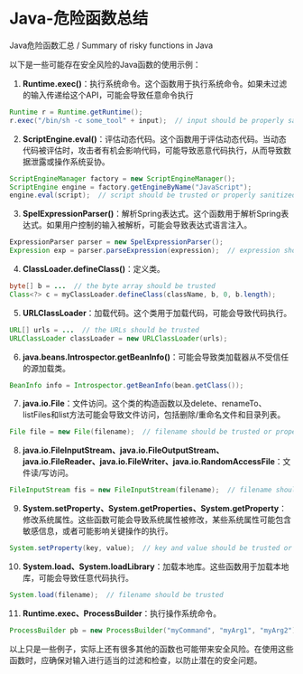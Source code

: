 # Java-危险函数总结
Java危险函数汇总 / Summary of risky functions in Java


以下是一些可能存在安全风险的Java函数的使用示例：

1. **Runtime.exec()**：执行系统命令。这个函数用于执行系统命令。如果未过滤的输入传递给这个API，可能会导致任意命令执行
```java
Runtime r = Runtime.getRuntime();
r.exec("/bin/sh -c some_tool" + input);  // input should be properly sanitized
```
2. **ScriptEngine.eval()**：评估动态代码。这个函数用于评估动态代码。当动态代码被评估时，攻击者有机会影响代码，可能导致恶意代码执行，从而导致数据泄露或操作系统妥协。
```java
ScriptEngineManager factory = new ScriptEngineManager();
ScriptEngine engine = factory.getEngineByName("JavaScript");
engine.eval(script);  // script should be trusted or properly sanitized
```
3. **SpelExpressionParser()**：解析Spring表达式。这个函数用于解析Spring表达式。如果用户控制的输入被解析，可能会导致表达式语言注入。
```java
ExpressionParser parser = new SpelExpressionParser();
Expression exp = parser.parseExpression(expression);  // expression should be trusted or properly sanitized
```
4. **ClassLoader.defineClass()**：定义类。
```java
byte[] b = ...  // the byte array should be trusted
Class<?> c = myClassLoader.defineClass(className, b, 0, b.length);
```
5. **URLClassLoader**：加载代码。这个类用于加载代码，可能会导致代码执行。
```java
URL[] urls = ...  // the URLs should be trusted
URLClassLoader classLoader = new URLClassLoader(urls);
```
6. **java.beans.Introspector.getBeanInfo()**：可能会导致类加载器从不受信任的源加载类。
```java
BeanInfo info = Introspector.getBeanInfo(bean.getClass());
```
7. **java.io.File**：文件访问。这个类的构造函数以及delete、renameTo、listFiles和list方法可能会导致文件访问，包括删除/重命名文件和目录列表。
```java
File file = new File(filename);  // filename should be trusted or properly sanitized
```
8. **java.io.FileInputStream、java.io.FileOutputStream、java.io.FileReader、java.io.FileWriter、java.io.RandomAccessFile**：文件读/写访问。
```java
FileInputStream fis = new FileInputStream(filename);  // filename should be trusted or properly sanitized
```
9. **System.setProperty、System.getProperties、System.getProperty**：修改系统属性。这些函数可能会导致系统属性被修改，某些系统属性可能包含敏感信息，或者可能影响关键操作的执行。
```java
System.setProperty(key, value);  // key and value should be trusted or properly sanitized
```
10. **System.load、System.loadLibrary**：加载本地库。这些函数用于加载本地库，可能会导致任意代码执行。
```java
System.load(filename);  // filename should be trusted
```
11. **Runtime.exec、ProcessBuilder**：执行操作系统命令。
```java
ProcessBuilder pb = new ProcessBuilder("myCommand", "myArg1", "myArg2");  // the command and arguments should be trusted or properly sanitized
```

以上只是一些例子，实际上还有很多其他的函数也可能带来安全风险。在使用这些函数时，应确保对输入进行适当的过滤和检查，以防止潜在的安全问题。
